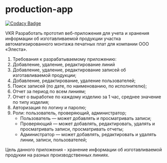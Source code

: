 # production-app

[![Codacy Badge](https://api.codacy.com/project/badge/Grade/cb64e01dcb5542d2ad8bf5eb24d452e5)](https://app.codacy.com/manual/DmitryZadvoryev/production-app?utm_source=github.com&utm_medium=referral&utm_content=DmitryZadvoryev/production-app&utm_campaign=Badge_Grade_Dashboard)

VKR
Разработать прототип веб-приложения для учета и хранения информации об изготавливаемой продукции участка 
автоматизированного монтажа печатных плат для компании ООО «Элеста».
 
1.  Требования к разрабатываемому приложению:
2.  Добавление, удаление, редактирование линий
3.  Добавление, удаление, редактирование записей об изготавливаемой продукции;
4.  Добавление, редактирование, удаление пользователей;
5.  Поиск записей (по дате, по наименованию, по исполнителю);
6.  Отчет за период по всем линиям;
7.  Отчет о выработке по каждому изделию за 1 час, среднее значение по типу изделия;
8.  Авторизация по логину и паролю;
9.  Роли: пользователь, проверяющий, администратор;
    -  Пользователь — может добавлять и просматривать записи;
    -  Проверяющий — может добавлять, редактировать, удалять и просматривать записи, просматривать отчеты;
    -  Администратор — может добавлять, редактировать и удалять линии, записи, пользователей;
        
 
 Цель данного приложения - хранение информации об изготавливаемой продукии на разных производственных линиях.

      